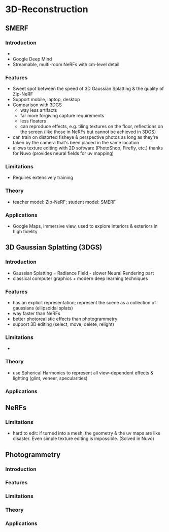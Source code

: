 # 3D-Reconstruction
## SMERF

### Introduction

- 
- Google Deep Mind
- Streamable, multi-room NeRFs with cm-level detail

### Features

- Sweet spot between the speed of 3D Gaussian Splatting & the quality of Zip-NeRF
- Support mobile, laptop, desktop
- Comparison with 3DGS
  - way less artifacts
  - far more forgiving capture requirements
  - less floaters
  - can reproduce effects, e.g.  tiling textures on the floor, reflections on the screen (like those in NeRFs but cannot be achieved in 3DGS)
- can train on distorted fisheye & perspective photos as long as they're taken by the camera that's been placed in the same location
- allows texture editing with 2D software (PhotoShop, Firefly, etc.) thanks for Nuvo (provides neural fields for uv mapping)



### Limitations

- Requires extensively training



### Theory

- teacher model: Zip-NeRF; student model: SMERF



### Applications

- Google Maps, immersive view, used to explore interiors & exteriors in high fidelity



## 3D Gaussian Splatting (3DGS)

### Introduction

- Gaussian Splatting = Radiance Field - slower Neural Rendering part
- classical computer graphics + modern deep learning techniques

### Features

- has an explicit representation; represent the scene as a collection of gaussians (ellipsoidal splats)
- way faster than NeRFs
- better photorealistic effects than photogrammetry
- support 3D editing (select, move, delete, relight)



### Limitations

- 

### Theory

- use Spherical Harmonics to represent all view-dependent effects & lighting (glint, veneer, specularities)

### Applications



## NeRFs



### Limitations

- hard to edit: if turned into a mesh, the geometry & the uv maps are like disaster. Even simple texture editing is impossible. (Solved in Nuvo)



## Photogrammetry

### Introduction



### Features



### Limitations



### Theory



### Applications

